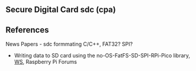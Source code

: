 ## Secure Digital Card sdc (cpa)


## References

News Papers - sdc formmating C/C++, FAT32? SPI?
* Writing data to SD card using the no-OS-FatFS-SD-SPI-RPi-Pico library, [WS](https://forums.raspberrypi.com/viewtopic.php?t=342315), Raspberry Pi Forums